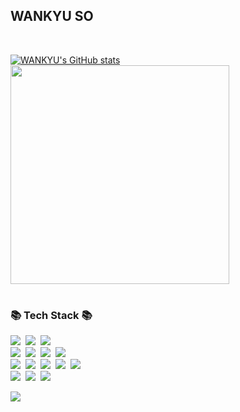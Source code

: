 ## WANKYU SO

<br>

[![WANKYU's GitHub stats](https://github-readme-stats.vercel.app/api?username=thdhksrb&theme=nord&hide_border=true&count_private=true&show_icons=true)](https://github.com/thdhksrb/github-readme-stats)
<img src="https://github-readme-stats.vercel.app/api/top-langs/?username=thdhksrb&layout=compact&theme=nord" width="350"><br>

#

<h3>📚 Tech Stack 📚</h3>
<p>
  <img src="https://img.shields.io/badge/Java-007396?style=flat-square&logo=Java&logoColor=white"/></a>&nbsp
  <img src="https://img.shields.io/badge/Spring-6DB33F?style=flat-square&logo=Spring&logoColor=white"/></a>&nbsp
  <img src="https://img.shields.io/badge/SpringBoot-6DB33F?style=flat-square&logo=SpringBoot&logoColor=white"/></a>&nbsp 
  <br>
  <img src="https://img.shields.io/badge/html5-E34F26?style=flat-square&logo=html5&logoColor=white"></a>&nbsp 
  <img src="https://img.shields.io/badge/css-1572B6?style=flat-square&logo=css3&logoColor=white"></a>&nbsp 
  <img src="https://img.shields.io/badge/javascript-F7DF1E?style=flat-square&logo=javascript&logoColor=black"></a>&nbsp
  <img src="https://img.shields.io/badge/bootstrap-7952B3?style=flat-square&logo=bootstrap&logoColor=white"></a>&nbsp 
  <br>
  <img src="https://img.shields.io/badge/mysql-4479A1?style=flat-square&logo=mysql&logoColor=white"></a>&nbsp
  <img src="https://img.shields.io/badge/MariaDB-003545?style=flat-square&logo=mariaDB&logoColor=white"></a>&nbsp
	<img src="https://img.shields.io/badge/Apache Tomcat-F8DC75?style=flat-square&logo=apachetomcat&logoColor=white"></a>&nbsp
  <img src="https://img.shields.io/badge/Mybatis-010101?style=flat-square&logo=Mybatis&logoColor=white"></a>&nbsp
  <img src="https://img.shields.io/badge/NCP-03C75A?style=flat-square&logo=Naver&logoColor=white"></a>&nbsp
  <br>
	<img src="https://img.shields.io/badge/Gradle-02303A?style=flat-square&logo=gradle&logoColor=white"></a>&nbsp
	<img src="https://img.shields.io/badge/Jquery-0769AD?style=flat-square&logo=jquery&logoColor=white"></a>&nbsp
	<img src="https://img.shields.io/badge/JWT-black?style=flat-square&logo=JSON%20web%20tokens"></a>&nbsp
	<br>
</p>
<a href="https://solved.ac/thdhksrb"><img src="http://mazassumnida.wtf/api/mini/generate_badge?boj=thdhksrb"/></a>
